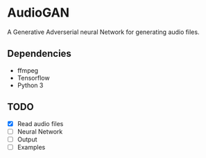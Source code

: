 # AudioGAN
A Generative Adverserial neural Network for generating audio files.


## Dependencies
 - ffmpeg
 - Tensorflow
 - Python 3


 ## TODO
 - [x] Read audio files
 - [ ] Neural Network
 - [ ] Output
 - [ ] Examples